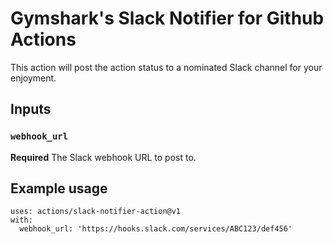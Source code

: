 # Gymshark's Slack Notifier for Github Actions

This action will post the action status to a nominated Slack channel for your enjoyment.

## Inputs

### `webhook_url`

**Required** The Slack webhook URL to post to.

## Example usage

```
uses: actions/slack-notifier-action@v1
with:
  webhook_url: 'https://hooks.slack.com/services/ABC123/def456'
```
